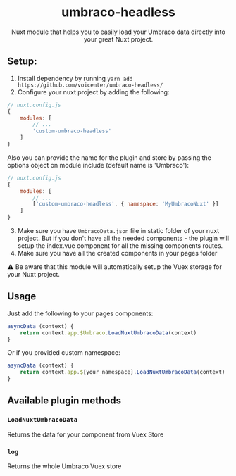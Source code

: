 <h1 align="center">umbraco-headless</h1>
<p align="center">
Nuxt module that helps you to easily load your Umbraco data directly into your great Nuxt project.
</p>

## Setup:
1. Install dependency by running `yarn add https://github.com/voicenter/umbraco-headless/`
2. Configure your nuxt project by adding the following:

```js
// nuxt.config.js
{
    modules: [
        // ...
        'custom-umbraco-headless'
    ]
}
```
Also you can provide the name for the plugin and store by passing the options object on module include (default name is 'Umbraco'):

```js
// nuxt.config.js
{
    modules: [
        // ...
        ['custom-umbraco-headless', { namespace: 'MyUmbracoNuxt' }]
    ]
}
```
3. Make sure you have `UmbracoData.json` file in static folder of your nuxt project. But if you don't have all the needed components - the plugin will setup the index.vue component for all the missing components routes.
4. Make sure you have all the created components in your pages folder

:warning: Be aware that this module will automatically setup the Vuex storage for your Nuxt project. 

## Usage
Just add the following to your pages components:
```js
asyncData (context) {
    return context.app.$Umbraco.LoadNuxtUmbracoData(context)
}
```
Or if you provided custom namespace:
```js
asyncData (context) {
    return context.app.$[your_namespace].LoadNuxtUmbracoData(context)
}
```

## Available plugin methods

### `LoadNuxtUmbracoData`

Returns the data for your component from Vuex Store

### `log`

Returns the whole Umbraco Vuex store
